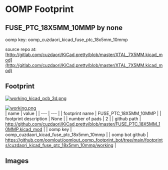 # OOMP Footprint  
## FUSE_PTC_18X5MM_10MMP  by none  
  
oomp key: oomp_cuzdaori_kicad_fuse_ptc_18x5mm_10mmp  
  
source repo at: [http://gitlab.com/cuzdaori/KiCad.pretty/blob/master/XTAL_7X5MM.kicad_mod](http://gitlab.com/cuzdaori/KiCad.pretty/blob/master/XTAL_7X5MM.kicad_mod)  
## Footprint  
  
[![working_kicad_pcb_3d.png](working_kicad_pcb_3d_600.png)](working_kicad_pcb_3d.png)  
  
[![working.png](working_600.png)](working.png)  
| name | value | 
| --- | --- | 
| footprint name | FUSE_PTC_18X5MM_10MMP | 
| footprint description | None | 
| number of pads | 2 | 
| github path | http://github.com/cuzdaori/KiCad.pretty/blob/master/FUSE_PTC_18X5MM_10MMP.kicad_mod | 
| oomp key | oomp_cuzdaori_kicad_fuse_ptc_18x5mm_10mmp | 
| oomp bot github | https://github.com/oomlout/oomlout_oomp_footprint_bot/tree/main/footprints/cuzdaori_kicad_fuse_ptc_18x5mm_10mmp/working | 
## Images  
